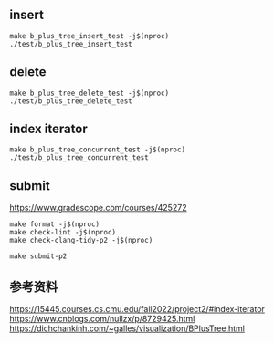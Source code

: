 
## insert
```
make b_plus_tree_insert_test -j$(nproc)
./test/b_plus_tree_insert_test
```

## delete 
```
make b_plus_tree_delete_test -j$(nproc)
./test/b_plus_tree_delete_test
```

## index iterator
```
make b_plus_tree_concurrent_test -j$(nproc)
./test/b_plus_tree_concurrent_test
```

## submit
https://www.gradescope.com/courses/425272
```
make format -j$(nproc)
make check-lint -j$(nproc)
make check-clang-tidy-p2 -j$(nproc)

make submit-p2
```

## 参考资料
https://15445.courses.cs.cmu.edu/fall2022/project2/#index-iterator
https://www.cnblogs.com/nullzx/p/8729425.html  
https://dichchankinh.com/~galles/visualization/BPlusTree.html  
